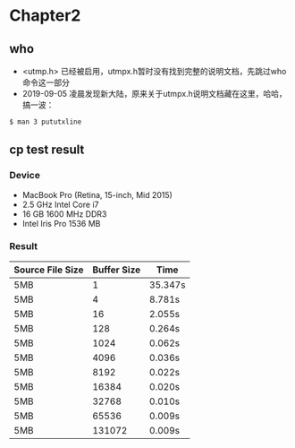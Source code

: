 # Chapter2

## who
- <utmp.h> 已经被启用，utmpx.h暂时没有找到完整的说明文档，先跳过who命令这一部分
- 2019-09-05 凌晨发现新大陆，原来关于utmpx.h说明文档藏在这里，哈哈，搞一波：
```bash
$ man 3 pututxline
```

## cp test result

### Device
- MacBook Pro (Retina, 15-inch, Mid 2015)
- 2.5 GHz Intel Core i7
- 16 GB 1600 MHz DDR3
- Intel Iris Pro 1536 MB
### Result
| Source File Size | Buffer Size | Time |
|---|---|---|
| 5MB | 1 | 35.347s |
| 5MB | 4 | 8.781s |
| 5MB | 16 | 2.055s |
| 5MB | 128 | 0.264s |
| 5MB | 1024 | 0.062s |
| 5MB | 4096 | 0.036s |
| 5MB | 8192 | 0.022s |
| 5MB | 16384 | 0.020s |
| 5MB | 32768 | 0.010s |
| 5MB | 65536 | 0.009s |
| 5MB | 131072 | 0.009s |

